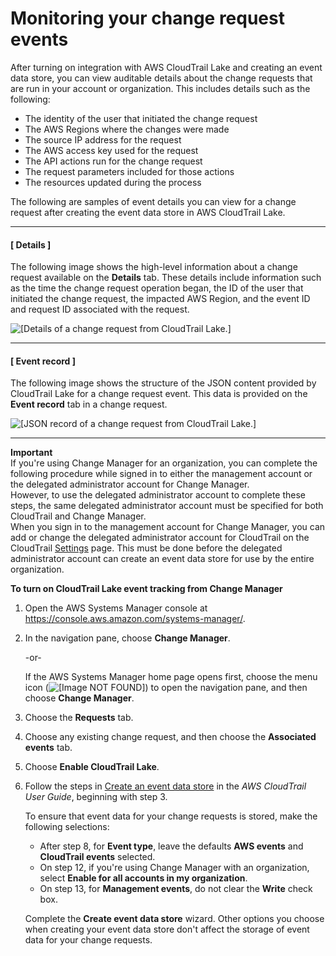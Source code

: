 # Monitoring your change request events<a name="monitoring-change-request-events"></a>

After turning on integration with AWS CloudTrail Lake and creating an event data store, you can view auditable details about the change requests that are run in your account or organization\. This includes details such as the following:
+ The identity of the user that initiated the change request
+ The AWS Regions where the changes were made
+ The source IP address for the request
+ The AWS access key used for the request
+ The API actions run for the change request
+ The request parameters included for those actions
+ The resources updated during the process

The following are samples of event details you can view for a change request after creating the event data store in AWS CloudTrail Lake\.

------
#### [ Details ]

The following image shows the high\-level information about a change request available on the **Details** tab\. These details include information such as the time the change request operation began, the ID of the user that initiated the change request, the impacted AWS Region, and the event ID and request ID associated with the request\.

![\[Details of a change request from CloudTrail Lake.\]](http://docs.aws.amazon.com/systems-manager/latest/userguide/images/cm-event-details.png)

------
#### [ Event record ]

The following image shows the structure of the JSON content provided by CloudTrail Lake for a change request event\. This data is provided on the **Event record** tab in a change request\.

![\[JSON record of a change request from CloudTrail Lake.\]](http://docs.aws.amazon.com/systems-manager/latest/userguide/images/cm-event-record.png)

------

**Important**  
If you're using Change Manager for an organization, you can complete the following procedure while signed in to either the management account or the delegated administrator account for Change Manager\.  
However, to use the delegated administrator account to complete these steps, the same delegated administrator account must be specified for both CloudTrail and Change Manager\.  
When you sign in to the management account for Change Manager, you can add or change the delegated administrator account for CloudTrail on the CloudTrail [Settings](https://console.aws.amazon.com/cloudtrailv2/home#/settings) page\. This must be done before the delegated administrator account can create an event data store for use by the entire organization\.

**To turn on CloudTrail Lake event tracking from Change Manager**

1. Open the AWS Systems Manager console at [https://console\.aws\.amazon\.com/systems\-manager/](https://console.aws.amazon.com/systems-manager/)\.

1. In the navigation pane, choose **Change Manager**\.

   \-or\-

   If the AWS Systems Manager home page opens first, choose the menu icon \(![\[Image NOT FOUND\]](http://docs.aws.amazon.com/systems-manager/latest/userguide/images/menu-icon-small.png)\) to open the navigation pane, and then choose **Change Manager**\.

1. Choose the **Requests** tab\.

1. Choose any existing change request, and then choose the **Associated events** tab\.

1. Choose **Enable CloudTrail Lake**\.

1. Follow the steps in [Create an event data store](https://docs.aws.amazon.com/awscloudtrail/latest/userguide/query-event-data-store.html) in the *AWS CloudTrail User Guide*, beginning with step 3\.

   To ensure that event data for your change requests is stored, make the following selections:
   + After step 8, for **Event type**, leave the defaults **AWS events** and **CloudTrail events** selected\.
   + On step 12, if you're using Change Manager with an organization, select **Enable for all accounts in my organization**\.
   + On step 13, for **Management events**, do not clear the **Write** check box\. 

   Complete the **Create event data store** wizard\. Other options you choose when creating your event data store don't affect the storage of event data for your change requests\.